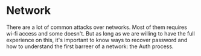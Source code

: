 # Network

There are a lot of common attacks over networks. Most of them requires wi-fi access and some doesn't. But as long as we are willing to have the full experience on this, it's important to know ways to recover password and how to understand the first barreer of a network: the Auth process.


